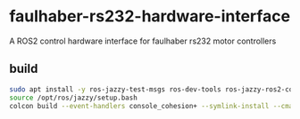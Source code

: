 # faulhaber-rs232-hardware-interface
A ROS2 control hardware interface for faulhaber rs232 motor controllers

## build
```bash
sudo apt install -y ros-jazzy-test-msgs ros-dev-tools ros-jazzy-ros2-control ros-jazzy-ros2-controllers ros-jazzy-hardware-interface build-essential libserial-dev ros-jazzy-xacro
source /opt/ros/jazzy/setup.bash
colcon build --event-handlers console_cohesion+ --symlink-install --cmake-args -DCMAKE_EXPORT_COMPILE_COMMANDS=ON
```
